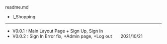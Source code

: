 readme.md

+ I_Shopping

***


+ V0.0.1 : Main Layout Page + Sign Up, Sign In
+ V0.0.2 : Sign In Error fix, +Admin page, +Log out &nbsp;&nbsp;&nbsp;&nbsp;&nbsp; 2021/10/21